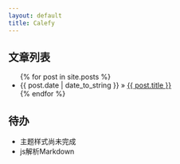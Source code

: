 ```yaml
---
layout: default
title: Calefy
---
```



文章列表
--------

<ul class="posts">
  {% for post in site.posts %}
    <li><span>{{ post.date | date_to_string }}</span> &raquo; <a href="{{ post.url }}">{{ post.title }}</a></li>
  {% endfor %}
</ul>

待办
----

- 主题样式尚未完成
- js解析Markdown

